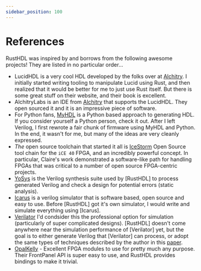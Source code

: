 ```yaml
---
sidebar_position: 100
---
```

# References

RustHDL was inspired by and borrows from the following awesome projects!  They are listed in
no particular order...

- LucidHDL is a very cool HDL developed by the folks over at [Alchitry](https://www.alchitry.com).  I initially
started writing tooling to manipulate Lucid using Rust, and then realized that it would be better for
me to just use Rust itself.  But there is some great stuff on their website, and their book is excellent.
- AlchitryLabs is an IDE from [Alchitry](https://www.alchitry.com) that supports the LucidHDL.  They open sourced 
it and it is an impressive piece of software.
- For Python fans, [MyHDL](myhdl.org) is a Python based approach to generating HDL.  If you consider yourself a Python person, check it out.  After I left Verilog, I first rewrote a fair chunk of firmware using MyHDL and Python.  In the end, it wasn't for me, but many of the ideas are very cleanly expressed.
- _The_ open source toolchain that started it all is [IceStorm](https://clifford.at/icestorm) Open Source tool chain for the `iCE 40` FPGA, and an incredibly powerful concept.  In particular, Claire's work demonstrated a software-like path for handling FPGAs that was critical to a number of open source FPGA-centric projects. 
- [YoSys](https://github.com/YosysHQ/yosys) is the Verilog synthesis suite used by [RustHDL] to 
process generated Verilog and check a design for potential errors (static analysis).  
- [Icarus](http://iverilog.icarus.com/) is a verilog simulator that is software based, open source
and easy to use.  Before [RustHDL] got it's own simulator, I would write and simulate everything
using [Icarus].
- [Verilator](https://www.veripool.org/verilator/) I'd condsider this the professional option
for simulation (particularly of super complicated designs).  [RustHDL] doesn't come anywhere near
the simulation performance of [Verilator] yet, but the goal is to either generate Verilog that
[Verilator] can process, or adopt the same types of techniques described by the author in this 
[paper](https://veripool.org/papers/Verilator_Internals1_202010.pdf).
- [OpalKelly](opalkelly.com) - Excellent FPGA modules to use for pretty much any purpose.  Their
FrontPanel API is super easy to use, and RustHDL provides bindings to make it trivial.
